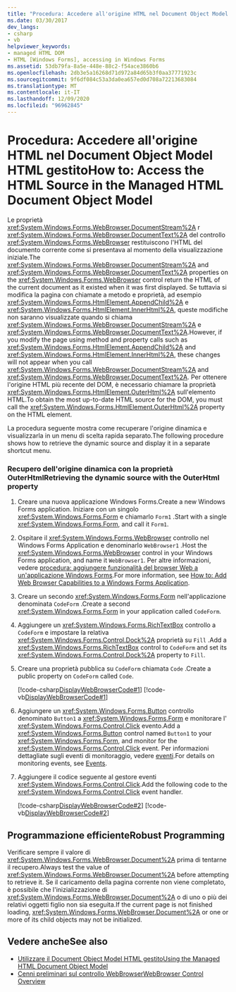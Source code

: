 ```yaml
---
title: "Procedura: Accedere all'origine HTML nel Document Object Model HTML gestito"
ms.date: 03/30/2017
dev_langs:
- csharp
- vb
helpviewer_keywords:
- managed HTML DOM
- HTML [Windows Forms], accessing in Windows Forms
ms.assetid: 53db79fa-8a5e-448e-88c2-f54ace3860b6
ms.openlocfilehash: 2db3e5a16268d71d972a84d65b3f0aa37771923c
ms.sourcegitcommit: 9f6df084c53a3da0ea657ed0d708a72213683084
ms.translationtype: MT
ms.contentlocale: it-IT
ms.lasthandoff: 12/09/2020
ms.locfileid: "96962845"
---
```

# <a name="how-to-access-the-html-source-in-the-managed-html-document-object-model"></a><span data-ttu-id="daab7-102">Procedura: Accedere all'origine HTML nel Document Object Model HTML gestito</span><span class="sxs-lookup"><span data-stu-id="daab7-102">How to: Access the HTML Source in the Managed HTML Document Object Model</span></span>

<span data-ttu-id="daab7-103">Le proprietà <xref:System.Windows.Forms.WebBrowser.DocumentStream%2A> r <xref:System.Windows.Forms.WebBrowser.DocumentText%2A> del controllo <xref:System.Windows.Forms.WebBrowser> restituiscono l'HTML del documento corrente come si presentava al momento della visualizzazione iniziale.</span><span class="sxs-lookup"><span data-stu-id="daab7-103">The <xref:System.Windows.Forms.WebBrowser.DocumentStream%2A> and <xref:System.Windows.Forms.WebBrowser.DocumentText%2A> properties on the <xref:System.Windows.Forms.WebBrowser> control return the HTML of the current document as it existed when it was first displayed.</span></span> <span data-ttu-id="daab7-104">Se tuttavia si modifica la pagina con chiamate a metodo e proprietà, ad esempio <xref:System.Windows.Forms.HtmlElement.AppendChild%2A> e <xref:System.Windows.Forms.HtmlElement.InnerHtml%2A>, queste modifiche non saranno visualizzate quando si chiama <xref:System.Windows.Forms.WebBrowser.DocumentStream%2A> e <xref:System.Windows.Forms.WebBrowser.DocumentText%2A>.</span><span class="sxs-lookup"><span data-stu-id="daab7-104">However, if you modify the page using method and property calls such as <xref:System.Windows.Forms.HtmlElement.AppendChild%2A> and <xref:System.Windows.Forms.HtmlElement.InnerHtml%2A>, these changes will not appear when you call <xref:System.Windows.Forms.WebBrowser.DocumentStream%2A> and <xref:System.Windows.Forms.WebBrowser.DocumentText%2A>.</span></span> <span data-ttu-id="daab7-105">Per ottenere l'origine HTML più recente del DOM, è necessario chiamare la proprietà <xref:System.Windows.Forms.HtmlElement.OuterHtml%2A> sull'elemento HTML.</span><span class="sxs-lookup"><span data-stu-id="daab7-105">To obtain the most up-to-date HTML source for the DOM, you must call the <xref:System.Windows.Forms.HtmlElement.OuterHtml%2A> property on the HTML element.</span></span>  
  
 <span data-ttu-id="daab7-106">La procedura seguente mostra come recuperare l'origine dinamica e visualizzarla in un menu di scelta rapida separato.</span><span class="sxs-lookup"><span data-stu-id="daab7-106">The following procedure shows how to retrieve the dynamic source and display it in a separate shortcut menu.</span></span>  
  
### <a name="retrieving-the-dynamic-source-with-the-outerhtml-property"></a><span data-ttu-id="daab7-107">Recupero dell'origine dinamica con la proprietà OuterHtml</span><span class="sxs-lookup"><span data-stu-id="daab7-107">Retrieving the dynamic source with the OuterHtml property</span></span>  
  
1. <span data-ttu-id="daab7-108">Creare una nuova applicazione Windows Forms.</span><span class="sxs-lookup"><span data-stu-id="daab7-108">Create a new Windows Forms application.</span></span> <span data-ttu-id="daab7-109">Iniziare con un singolo <xref:System.Windows.Forms.Form> e chiamarlo `Form1` .</span><span class="sxs-lookup"><span data-stu-id="daab7-109">Start with a single <xref:System.Windows.Forms.Form>, and call it `Form1`.</span></span>  
  
2. <span data-ttu-id="daab7-110">Ospitare il <xref:System.Windows.Forms.WebBrowser> controllo nel Windows Forms Application e denominarlo `WebBrowser1` .</span><span class="sxs-lookup"><span data-stu-id="daab7-110">Host the <xref:System.Windows.Forms.WebBrowser> control in your Windows Forms application, and name it `WebBrowser1`.</span></span> <span data-ttu-id="daab7-111">Per altre informazioni, vedere [procedura: aggiungere funzionalità del browser Web a un'applicazione Windows Forms](how-to-add-web-browser-capabilities-to-a-windows-forms-application.md).</span><span class="sxs-lookup"><span data-stu-id="daab7-111">For more information, see [How to: Add Web Browser Capabilities to a Windows Forms Application](how-to-add-web-browser-capabilities-to-a-windows-forms-application.md).</span></span>  
  
3. <span data-ttu-id="daab7-112">Creare un secondo <xref:System.Windows.Forms.Form> nell'applicazione denominata `CodeForm` .</span><span class="sxs-lookup"><span data-stu-id="daab7-112">Create a second <xref:System.Windows.Forms.Form> in your application called `CodeForm`.</span></span>  
  
4. <span data-ttu-id="daab7-113">Aggiungere un <xref:System.Windows.Forms.RichTextBox> controllo a `CodeForm` e impostare la relativa <xref:System.Windows.Forms.Control.Dock%2A> proprietà su `Fill` .</span><span class="sxs-lookup"><span data-stu-id="daab7-113">Add a <xref:System.Windows.Forms.RichTextBox> control to `CodeForm` and set its <xref:System.Windows.Forms.Control.Dock%2A> property to `Fill`.</span></span>  
  
5. <span data-ttu-id="daab7-114">Creare una proprietà pubblica su `CodeForm` chiamata `Code` .</span><span class="sxs-lookup"><span data-stu-id="daab7-114">Create a public property on `CodeForm` called `Code`.</span></span>  
  
     [!code-csharp[DisplayWebBrowserCode#1](~/samples/snippets/csharp/VS_Snippets_Winforms/DisplayWebBrowserCode/CS/CodeForm.cs#1)]
     [!code-vb[DisplayWebBrowserCode#1](~/samples/snippets/visualbasic/VS_Snippets_Winforms/DisplayWebBrowserCode/VB/CodeForm.vb#1)]  
  
6. <span data-ttu-id="daab7-115">Aggiungere un <xref:System.Windows.Forms.Button> controllo denominato `Button1` a <xref:System.Windows.Forms.Form> e monitorare l' <xref:System.Windows.Forms.Control.Click> evento.</span><span class="sxs-lookup"><span data-stu-id="daab7-115">Add a <xref:System.Windows.Forms.Button> control named `Button1` to your <xref:System.Windows.Forms.Form>, and monitor for the <xref:System.Windows.Forms.Control.Click> event.</span></span> <span data-ttu-id="daab7-116">Per informazioni dettagliate sugli eventi di monitoraggio, vedere [eventi](/dotnet/standard/events/index).</span><span class="sxs-lookup"><span data-stu-id="daab7-116">For details on monitoring events, see [Events](/dotnet/standard/events/index).</span></span>  
  
7. <span data-ttu-id="daab7-117">Aggiungere il codice seguente al gestore eventi <xref:System.Windows.Forms.Control.Click>.</span><span class="sxs-lookup"><span data-stu-id="daab7-117">Add the following code to the <xref:System.Windows.Forms.Control.Click> event handler.</span></span>  
  
     [!code-csharp[DisplayWebBrowserCode#2](~/samples/snippets/csharp/VS_Snippets_Winforms/DisplayWebBrowserCode/CS/Form1.cs#2)]
     [!code-vb[DisplayWebBrowserCode#2](~/samples/snippets/visualbasic/VS_Snippets_Winforms/DisplayWebBrowserCode/VB/Form1.vb#2)]  
  
## <a name="robust-programming"></a><span data-ttu-id="daab7-118">Programmazione efficiente</span><span class="sxs-lookup"><span data-stu-id="daab7-118">Robust Programming</span></span>  

 <span data-ttu-id="daab7-119">Verificare sempre il valore di <xref:System.Windows.Forms.WebBrowser.Document%2A> prima di tentarne il recupero.</span><span class="sxs-lookup"><span data-stu-id="daab7-119">Always test the value of <xref:System.Windows.Forms.WebBrowser.Document%2A> before attempting to retrieve it.</span></span> <span data-ttu-id="daab7-120">Se il caricamento della pagina corrente non viene completato, è possibile che l'inizializzazione di <xref:System.Windows.Forms.WebBrowser.Document%2A> o di uno o più dei relativi oggetti figlio non sia eseguita.</span><span class="sxs-lookup"><span data-stu-id="daab7-120">If the current page is not finished loading, <xref:System.Windows.Forms.WebBrowser.Document%2A> or one or more of its child objects may not be initialized.</span></span>  
  
## <a name="see-also"></a><span data-ttu-id="daab7-121">Vedere anche</span><span class="sxs-lookup"><span data-stu-id="daab7-121">See also</span></span>

- [<span data-ttu-id="daab7-122">Utilizzare il Document Object Model HTML gestito</span><span class="sxs-lookup"><span data-stu-id="daab7-122">Using the Managed HTML Document Object Model</span></span>](using-the-managed-html-document-object-model.md)
- [<span data-ttu-id="daab7-123">Cenni preliminari sul controllo WebBrowser</span><span class="sxs-lookup"><span data-stu-id="daab7-123">WebBrowser Control Overview</span></span>](webbrowser-control-overview.md)
